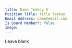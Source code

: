 ```yaml
---
title: Name Teekay 5
Position Title: Title Teekay
Email Address: name@email.com
Is Board Member?: false
Image:
---
```


Leave blank
